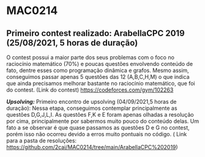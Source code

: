 # MAC0214

## Primeiro contest realizado: ArabellaCPC 2019 (25/08/2021, 5 horas de duração)
O contest possui a maior parte dos seus problemas com o foco no raciocínio matemático (70%) e poucas questões envolvendo conteúdo de fato, dentre esses como programação dinâmica e grafos. Mesmo assim, conseguimos passar apenas 5 questões das 12 (A,B,C,H,M) o que indica que ainda precisamos melhorar bastante no raciocínio matemático, que foi do contest.
(Link do contest) https://codeforces.com/gym/102263

***Upsolving:***
 Primeiro encontro de upsolving (04/09/2021,5 horas de duração): Nessa etapa, conseguimos contemplar principalmente as questões D,G,J,L,I. As questões F,K e E foram apenas olhadas a resolução por cima, principalmente por sabermos muito pouco do conteúdo delas. Um fato a se observar é que quase passamos as questões D e G no contest, porém isso não ocorreu devido a erros muito pontuais no código. ( Link para a pasta de resoluções: https://github.com/2cai/MAC0214/tree/main/ArabellaCPC%202019)

